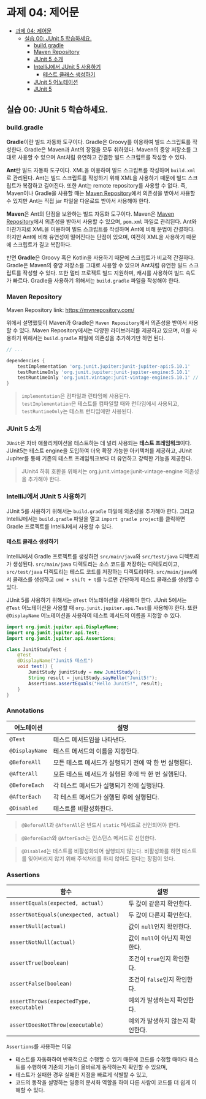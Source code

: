 # 과제 04: 제어문

- [과제 04: 제어문](#과제-04-제어문)
  - [실습 00: JUnit 5 학습하세요.](#실습-00-junit-5-학습하세요)
    - [build.gradle](#buildgradle)
    - [Maven Repository](#maven-repository)
    - [JUnit 5 소개](#junit-5-소개)
    - [IntelliJ에서 JUnit 5 사용하기](#intellij에서-junit-5-사용하기)
      - [테스트 클래스 생성하기](#테스트-클래스-생성하기)
    - [JUnit 5 어노테이션](#junit-5-어노테이션)
    - [JUnit 5](#junit-5)

## 실습 00: JUnit 5 학습하세요.

### build.gradle

**Gradle**이란 빌드 자동화 도구이다. Gradle은 Groovy를 이용하여 빌드 스크립트를 작성한다.
Gradle은 Maven과 Ant의 장점을 모두 취하였다.
Maven의 중앙 저장소를 그대로 사용할 수 있으며 Ant처럼 유연하고 간결한 빌드 스크립트를 작성할 수 있다.

**Ant**란 빌드 자동화 도구이다. XML을 이용하여 빌드 스크립트를 작성하며 `build.xml`로 관리된다.
Ant는 빌드 스크립트를 작성하기 위해 XML을 사용하기 때문에 빌드 스크립트가 복잡하고 길어진다.
또한 Ant는 remote repository를 사용할 수 없다.
즉, Maven이나 Gradle을 사용할 때는 [Maven Repository](https://mvnrepository.com/)에서
의존성을 받아서 사용할 수 있지만 Ant는 직접 jar 파일을 다운로드 받아서 사용해야 한다.

**Maven**은 Ant의 단점을 보완하는 빌드 자동화 도구이다.
Maven은 [Maven Repository](https://mvnrepository.com/)에서
의존성을 받아서 사용할 수 있으며, `pom.xml` 파일로 관리된다.
Ant와 마찬가지로 XML을 이용하여 빌드 스크립트를 작성하며 Ant에 비해 문법이 간결하다.
하지만 Ant에 비해 유연성이 떨어진다는 단점이 있으며,
여전히 XML을 사용하기 때문에 스크립트가 길고 복잡하다.

반면 **Gradle**은 Groovy 혹은 Kotlin을 사용하기 때문에 스크립트가 비교적 간결하다.
Gradle은 Maven의 중앙 저장소를 그대로 사용할 수 있으며
Ant처럼 유연한 빌드 스크립트를 작성할 수 있다.
또한 멀티 프로젝트 빌드 지원하며, 캐시를 사용하여 빌드 속도가 빠르다.
Gradle을 사용하기 위해서는 `build.gradle` 파일을 작성해야 한다.

### Maven Repository

Maven Repository link: https://mvnrepository.com/

위에서 설명했듯이 Maven과 Gradle은 `Maven Repository`에서 의존성을 받아서 사용할 수 있다.
Maven Repository에서는 다양한 라이브러리를 제공하고 있으며, 이를 사용하기 위해서는
`build.gradle` 파일에 의존성을 추가하기만 하면 된다.

```groovy
// ...

dependencies {
    testImplementation 'org.junit.jupiter:junit-jupiter-api:5.10.1'
    testRuntimeOnly 'org.junit.jupiter:junit-jupiter-engine:5.10.1'
    testRuntimeOnly 'org.junit.vintage:junit-vintage-engine:5.10.1' // for JUnit 4
}
```

> `implementation`은 컴파일과 런타임에 사용된다.  
> `testImplementation`은 테스트를 컴파일할 때와 런타임에서 사용되고,  
> `testRuntimeOnly`는 테스트 런타임에만 사용된다.

### JUnit 5 소개

`JUnit`은 자바 애플리케이션을 테스트하는 데 널리 사용되는 **테스트 프레임워크**이다.
JUnit5는 테스트 engine을 도입하여 더욱 확장 가능한 아키텍처를 제공하고,
JUnit Jupiter를 통해 기존의 테스트 프레임워크보다 더 유연하고 강력한 기능을 제공한다.

> JUnit4 하휘 호환을 위해서는 org.junit.vintage:junit-vintage-engine 의존성을 추가해야 한다.

### IntelliJ에서 JUnit 5 사용하기

JUnit 5를 사용하기 위해서는 `build.gradle` 파일에 의존성을 추가해야 한다.
그리고 IntelliJ에서는 `build.gradle` 파일을 열고 `import gradle project`를 클릭하면
Gradle 프로젝트를 IntelliJ에서 사용할 수 있다.

#### 테스트 클래스 생성하기

IntelliJ에서 Gradle 프로젝트를 생성하면 `src/main/java`와 `src/test/java` 디렉토리가 생성된다.
`src/main/java` 디렉토리는 소스 코드를 저장하는 디렉토리이고, `src/test/java` 디렉토리는 테스트 코드를 저장하는 디렉토리이다.
`src/main/java`에서 클래스를 생성하고 `cmd + shift + t`를 누르면 간단하게 테스트 클래스를 생성할 수 있다.

JUnit 5를 사용하기 위해서는 `@Test` 어노테이션을 사용해야 한다.
JUnit 5에서는 `@Test` 어노테이션을 사용할 때 `org.junit.jupiter.api.Test`를 사용해야 한다.
또한 `@DisplayName` 어노테이션을 사용하여 테스트 메서드의 이름을 지정할 수 있다.

```java
import org.junit.jupiter.api.DisplayName;
import org.junit.jupiter.api.Test;
import org.junit.jupiter.api.Assertions;

class JunitStudyTest {
    @Test
    @DisplayName("Junit5 테스트")
    void test() {
        JunitStudy junitStudy = new JunitStudy();
        String result = junitStudy.sayHello("Junit5!");
        Assertions.assertEquals("Hello Junit5!", result);
    }
}
```

### Annotations

| 어노테이션          | 설명                              |
|----------------|---------------------------------|
| `@Test`        | 테스트 메서드임을 나타낸다.                 |
| `@DisplayName` | 테스트 메서드의 이름을 지정한다.              |
| `@BeforeAll`   | 모든 테스트 메서드가 실행되기 전에 딱 한 번 실행된다. |
| `@AfterAll`    | 모든 테스트 메서드가 실행된 후에 딱 한 번 실행된다.  |
| `@BeforeEach`  | 각 테스트 메서드가 실행되기 전에 실행된다.        |
| `@AfterEach`   | 각 테스트 메서드가 실행된 후에 실행된다.         |
| `@Disabled`    | 테스트를 비활성화한다.                    |

> `@BeforeAll`과 `@AfterAll`은 반드시 `static` 메서드로 선언되어야 한다.

> `@BeforeEach`와 `@AfterEach`는 인스턴스 메서드로 선언한다.  

> `@Disabled`는 테스트를 비활성화되어 실행되지 않는다.
> 비활성화를 하면 테스트를 잊어버리지 않기 위해 주석처리를 하지 않아도 된다는 장점이 있다.

### Assertions

| 함수                                       | 설명                              |
|------------------------------------------|---------------------------------|
| `assertEquals(expected, actual)`         | 두 값이 같은지 확인한다. |
| `assertNotEquals(unexpected, actual)`    | 두 값이 다른지 확인한다. |
| `assertNull(actual)`                     | 값이 `null`인지 확인한다. |
| `assertNotNull(actual)`                  | 값이 `null`이 아닌지 확인한다. |
| `assertTrue(boolean)`                    | 조건이 `true`인지 확인한다. |
| `assertFalse(boolean)`                   | 조건이 `false`인지 확인한다. |
| `assertThrows(expectedType, executable)` | 예외가 발생하는지 확인한다. |
| `assertDoesNotThrow(executable)`         | 예외가 발생하지 않는지 확인한다. |

`Assertions`를 사용하는 이유

- 테스트를 자동화하여 반복적으로 수행할 수 있기 때문에 코드를 수정할 때마다 테스트를 수행하여 기존의 기능이 올바르게 동작하는지 확인할 수 있으며,
- 테스트가 실패한 경우 실패한 지점을 빠르게 식별할 수 있고,
- 코드의 동작을 설명하는 일종의 문서화 역할을 하여 다른 사람이 코드를 더 쉽게 이해할 수 있다.


